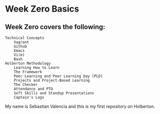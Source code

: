 # Week Zero Basics
## Week Zero covers the following:

    Technical Concepts
        Vagrant
        Github
        Emacs
        Vi(m)
        Bash
    Holberton Methodology
        Learning How to Learn
        The Framework
        Peer Learning and Peer Learning Day (PLD)
        Projects and Project-Based Learning
        The Checker
        Attendance and PTO
        Soft Skills and Standup Presentations
        Captain's Logs


My name is Sebastian Valencia and this is my first repository on Holberton.
